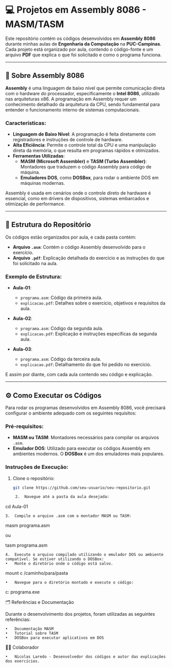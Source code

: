 
# 💻 Projetos em Assembly 8086 - MASM/TASM

Este repositório contém os códigos desenvolvidos em **Assembly 8086** durante minhas aulas de **Engenharia da Computação** na **PUC-Campinas**. Cada projeto está organizado por aula, contendo o código-fonte e um arquivo **PDF** que explica o que foi solicitado e como o programa funciona.

---

## 📝 Sobre Assembly 8086

**Assembly** é uma linguagem de baixo nível que permite comunicação direta com o hardware do processador, especificamente o **Intel 8086**, utilizado nas arquiteturas x86. A programação em Assembly requer um conhecimento detalhado da arquitetura da CPU, sendo fundamental para entender o funcionamento interno de sistemas computacionais.

### Características:
- **Linguagem de Baixo Nível**: A programação é feita diretamente com registradores e instruções de controle de hardware.
- **Alta Eficiência**: Permite o controle total da CPU e uma manipulação direta da memória, o que resulta em programas rápidos e otimizados.
- **Ferramentas Utilizadas**:
  - **MASM (Microsoft Assembler)** e **TASM (Turbo Assembler)**: Montadores que traduzem o código Assembly para código de máquina.
  - **Emuladores DOS**, como **DOSBox**, para rodar o ambiente DOS em máquinas modernas.

Assembly é usada em cenários onde o controle direto de hardware é essencial, como em drivers de dispositivos, sistemas embarcados e otimização de performance.

---

## 📁 Estrutura do Repositório

Os códigos estão organizados por aula, e cada pasta contém:

- **Arquivo `.asm`**: Contém o código Assembly desenvolvido para o exercício.
- **Arquivo `.pdf`**: Explicação detalhada do exercício e as instruções do que foi solicitado na aula.

### Exemplo de Estrutura:

- **Aula-01**:
  - `programa.asm`: Código da primeira aula.
  - `explicacao.pdf`: Detalhes sobre o exercício, objetivos e requisitos da aula.
  
- **Aula-02**:
  - `programa.asm`: Código da segunda aula.
  - `explicacao.pdf`: Explicação e instruções específicas da segunda aula.
  
- **Aula-03**:
  - `programa.asm`: Código da terceira aula.
  - `explicacao.pdf`: Detalhamento do que foi pedido no exercício.
  
E assim por diante, com cada aula contendo seu código e explicação.

---

## ⚙️ Como Executar os Códigos

Para rodar os programas desenvolvidos em Assembly 8086, você precisará configurar o ambiente adequado com os seguintes requisitos:

### Pré-requisitos:

- **MASM ou TASM**: Montadores necessários para compilar os arquivos `.asm`.
- **Emulador DOS**: Utilizado para executar os códigos Assembly em ambientes modernos. O **DOSBox** é um dos emuladores mais populares.

### Instruções de Execução:

1. Clone o repositório:
   ```bash
   git clone https://github.com/seu-usuario/seu-repositorio.git

	2.	Navegue até a pasta da aula desejada:

cd Aula-01


	3.	Compile o arquivo .asm com o montador MASM ou TASM:

masm programa.asm

ou

tasm programa.asm


	4.	Execute o arquivo compilado utilizando o emulador DOS ou ambiente compatível. Se estiver utilizando o DOSBox:
	•	Monte o diretório onde o código está salvo.

mount c /caminho/para/pasta

	•	Navegue para o diretório montado e execute o código:

c:
programa.exe



🗂 Referências e Documentação

Durante o desenvolvimento dos projetos, foram utilizadas as seguintes referências:

	•	Documentação MASM
	•	Tutorial sobre TASM
	•	DOSBox para executar aplicativos em DOS

👨‍💻 Colaborador

	•	Nicolas Laredo - Desenvolvedor dos códigos e autor das explicações dos exercícios.
